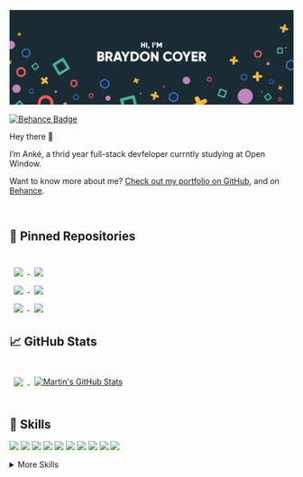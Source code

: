 ![Anké's GitHub Banner](./assets/GitHubHeader.png)

[![Behance Badge](https://img.shields.io/badge/Behance-Profile-informational?style=flat&logo=behance&logoColor=white&color=0D76A8)](https://www.behance.net/ankeduraan2)

Hey there 👋

I’m Anké, a thrid year full-stack devfeloper currntly studying at Open Window.

Want to know more about me? [Check out my portfolio on GitHub](https://github.com/AnkeatOpenWindow), and on [Behance](https://www.behance.net/ankeduraan2).

<br>

## 📌 Pinned Repositories

<br>
<a href="https://github.com/AnkeatOpenWindow/EnchantedReviews">
  <img align="center" style="margin:0.5rem" src="https://github-readme-stats.vercel.app/api/pin/?username=AnkeatOpenWindow&repo=EnchantedReviews&title_color=ffffff&text_color=c9cacc&icon_color=4AB197&bg_color=1A2B34" />
</a>


<a href="https://github.com/AnkeatOpenWindow/PamperPets-front-end">
  <img align="center" style="margin:0.5rem" src="https://github-readme-stats.vercel.app/api/pin/?username=AnkeatOpenWindow&repo=PamperPets-front-end&title_color=ffffff&text_color=c9cacc&icon_color=4AB197&bg_color=1A2B34" />
</a>

<br>

<a href="https://github.com/AnkeatOpenWindow/WhisperNotes-app">
  <img align="center" style="margin:0.5rem" src="https://github-readme-stats.vercel.app/api/pin/?username=AnkeatOpenWindow&repo=WhisperNotes-app&title_color=ffffff&text_color=c9cacc&icon_color=4AB197&bg_color=1A2B34" />
</a>

<a href="https://github.com/JugheadStudio/Tradera">
  <img align="center" style="margin:0.5rem" src="https://github-readme-stats.vercel.app/api/pin/?username=JugheadStudio&repo=Tradera&title_color=ffffff&text_color=c9cacc&icon_color=4AB197&bg_color=1A2B34" />
</a>
<br>
<a href="https://github.com/AnkeatOpenWindow/Doctor-s-management-system">
  <img align="center" style="margin:0.5rem" src="https://github-readme-stats.vercel.app/api/pin/?username=AnkeatOpenWindow&repo=Doctor-s-management-system&title_color=ffffff&text_color=c9cacc&icon_color=4AB197&bg_color=1A2B34" />
</a>

<a href="https://github.com/AnkeatOpenWindow/Galactic-Getaway-App">
  <img align="center" style="margin:0.5rem" src="https://github-readme-stats.vercel.app/api/pin/?username=AnkeatOpenWindow&repo=Galactic-Getaway-App&title_color=ffffff&text_color=c9cacc&icon_color=4AB197&bg_color=1A2B34" />
</a>
<br>

## &#x1f4c8; GitHub Stats

<br>

<a href="https://github.com/AnkeatOpenWindow">
  <img align="center" style="margin:0.5rem" src="https://github-readme-stats.vercel.app/api/top-langs/?username=AnkeatOpenWindow&hide=html,css&title_color=ffffff&text_color=c9cacc&icon_color=4AB197&bg_color=1A2B34" />
</a>

<a href="https://github.com/AnkeatOpenWindow">
  <img align="center" style="margin:0.5rem" src="https://github-readme-stats.vercel.app/api?username=AnkeatOpenWindow&show_icons=true&line_height=27&count_private=true&title_color=ffffff&text_color=c9cacc&icon_color=4AB097&bg_color=1A2B34" alt="Martin's GitHub Stats" />
</a>

<br>
<br>

## 💼 Skills

![](https://img.shields.io/badge/Code-Angular-informational?style=flat&logo=angular&logoColor=white&color=4AB197)
![](https://img.shields.io/badge/Code-React-informational?style=flat&logo=react&logoColor=white&color=4AB197)
![](https://img.shields.io/badge/Code-React_Native-informational?style=flat&logo=react&logoColor=white&color=4AB197)
![](https://img.shields.io/badge/Code-JavaScript-informational?style=flat&logo=JavaScript&logoColor=white&color=4AB197)
![](https://img.shields.io/badge/Code-TypeScript-informational?style=flat&logo=TypeScript&logoColor=white&color=4AB197)
![](https://img.shields.io/badge/Code-Java-informational?style=flat&logo=Java&logoColor=white&color=4AB197)
![](https://img.shields.io/badge/Code-CSharp-informational?style=flat&logo=c-sharp&logoColor=white&color=4AB197)
![](https://img.shields.io/badge/Code-.NET-informational?style=flat&logo=.net&logoColor=white&color=4AB197)
![](https://img.shields.io/badge/Code-MongoDB-informational?style=flat&logo=MongoDB&logoColor=white&color=4AB197)
![](https://img.shields.io/badge/Code-MySQL-informational?style=flat&logo=MySQL&logoColor=white&color=4AB197)

<details>
<summary>More Skills</summary>
<br>

![](https://img.shields.io/badge/Style-CSS-informational?style=flat&logo=css3&logoColor=white&color=4AB197)
![](https://img.shields.io/badge/Code-HTML-informational?style=flat&logo=html5&logoColor=white&color=4AB197)
![](https://img.shields.io/badge/Tools-WordPress-informational?style=flat&logo=wordpress&logoColor=white&color=4AB197)
![](https://img.shields.io/badge/Tools-Insomnia-informational?style=flat&logo=Insomnia&logoColor=white&color=4AB197)
![](https://img.shields.io/badge/Tools-Photoshop-informational?style=flat&logo=Adobe-Photoshop&logoColor=white&color=4AB197)
![](https://img.shields.io/badge/Tools-Illustrator-informational?style=flat&logo=Adobe-Illustrator&logoColor=white&color=4AB197)
![](https://img.shields.io/badge/Tools-AdobeXD-informational?style=flat&logo=Adobe-XD&logoColor=white&color=4AB197)
![](https://img.shields.io/badge/Tools-GitHub-informational?style=flat&logo=GitHub&logoColor=white&color=4AB197)
![](https://img.shields.io/badge/Tools-Figma-informational?style=flat&logo=figma&logoColor=white&color=4AB197)
![](https://img.shields.io/badge/Code-Android_Studio-informational?style=flat&logo=android-studio&logoColor=white&color=4AB197)
![](https://img.shields.io/badge/Code-Kotlin-informational?style=flat&logo=kotlin&logoColor=white&color=4AB197)



</details>

<br>
